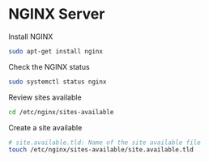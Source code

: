 # NGINX Server

Install NGINX

```bash
sudo apt-get install nginx
```

Check the NGINX status

```bash
sudo systemctl status nginx
```

Review sites available

```bash
cd /etc/nginx/sites-available
```

Create a site available

```bash
# site.available.tld: Name of the site available file
touch /etc/nginx/sites-available/site.available.tld
```